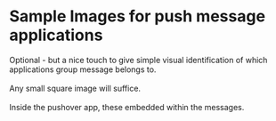 # Sample Images for push message applications<br>
Optional - but a nice touch to give simple visual identification of which applications group message belongs to.<br><br>
Any small square image will suffice.<br><br>
Inside the pushover app, these embedded within the messages.
